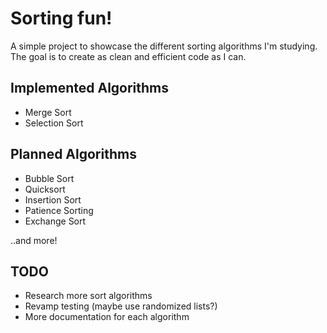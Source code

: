 ﻿# Sorting fun!
A simple project to showcase the different sorting algorithms I'm studying. The goal is to create as clean and efficient code as I can.

## Implemented Algorithms
- Merge Sort
- Selection Sort

## Planned Algorithms
- Bubble Sort
- Quicksort
- Insertion Sort
- Patience Sorting
- Exchange Sort

..and more!

## TODO
- Research more sort algorithms
- Revamp testing (maybe use randomized lists?)
- More documentation for each algorithm
